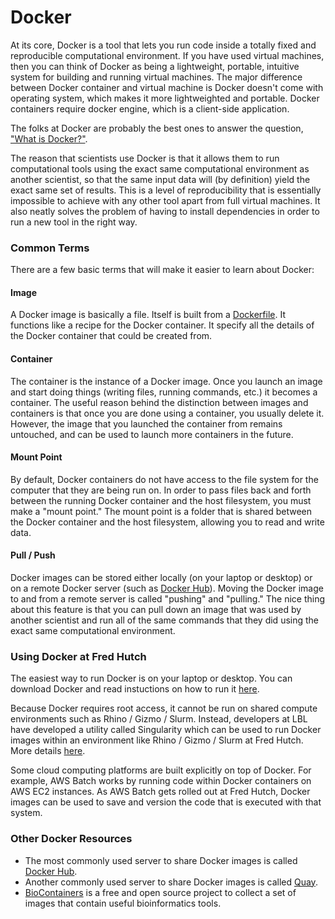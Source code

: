 # Docker

At its core, Docker is a tool that lets you run code inside a
totally fixed and reproducible computational environment. If
you have used virtual machines, then you can think of Docker
as being a lightweight, portable, intuitive system for building
and running virtual machines. The major difference between Docker container and virtual machine is Docker doesn't come with operating system, which makes it more lightweighted and portable. Docker containers require docker engine, which is a client-side application. 

The folks at Docker are probably the best ones to answer the
question, ["What is Docker?"](https://www.docker.com/what-docker).

The reason that scientists use Docker is that it allows them
to run computational tools using the exact same computational
environment as another scientist, so that the same input data
will (by definition) yield the exact same set of results. This
is a level of reproducibility that is essentially impossible
to achieve with any other tool apart from full virtual machines.
It also neatly solves the problem of having to install dependencies
in order to run a new tool in the right way.

### Common Terms

There are a few basic terms that will make it easier to learn
about Docker:

#### Image

A Docker image is basically a file. Itself is built from a [Dockerfile](https://docs.docker.com/engine/reference/builder/). It functions like a recipe for the Docker container. It specify all the details of the Docker container that could be created from. 

#### Container

The container is the instance of a Docker image. Once you launch an image and start doing things (writing files,
running commands, etc.) it becomes a container. The useful reason
behind the distinction between images and containers is that once
you are done using a container, you usually delete it. However,
the image that you launched the container from remains untouched,
and can be used to launch more containers in the future.

#### Mount Point

By default, Docker containers do not have access to the file system
for the computer that they are being run on. In order to pass 
files back and forth between the running Docker container and the host
filesystem, you must make a "mount point." The mount point is a folder
that is shared between the Docker container and the host filesystem,
allowing you to read and write data.

#### Pull / Push

Docker images can be stored either locally (on your laptop or desktop)
or on a remote Docker server (such as [Docker Hub](https://hub.docker.com/)). Moving the
Docker image to and from a remote server is called "pushing" and
"pulling." The nice thing about this feature is that you can pull
down an image that was used by another scientist and run all of
the same commands that they did using the exact same computational
environment.

### Using Docker at Fred Hutch

The easiest way to run Docker is on your laptop or desktop. You can
download Docker and read instuctions on how to run it 
[here](https://github.com/docker/labs/tree/master/beginner/). 

Because Docker requires root access, it cannot be run on shared
compute environments such as Rhino / Gizmo / Slurm. Instead,
developers at LBL have developed a utility called Singularity
which can be used to run Docker images within an environment
like Rhino / Gizmo / Slurm at Fred Hutch. More details 
[here](https://singularity.lbl.gov/docs-docker).

Some cloud computing platforms are built explicitly on top of Docker.
For example, AWS Batch works by running code within Docker containers
on AWS EC2 instances. As AWS Batch gets rolled out at Fred Hutch,
Docker images can be used to save and version the code that is
executed with that system.

### Other Docker Resources

  * The most commonly used server to share Docker images is called [Docker Hub](https://hub.docker.com/).
  * Another commonly used server to share Docker images is called [Quay](https://quay.io/).
  * [BioContainers](https://biocontainers.pro/) is a free and open source project to collect a set of images that contain useful bioinformatics tools.
